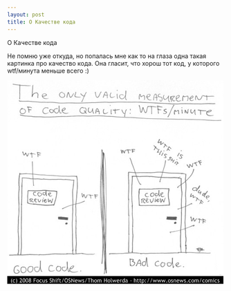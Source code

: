 ```yaml
---
layout: post
title: О Качестве кода
---
```


О Качестве кода

Не помню уже откуда, но попалась мне как то на глаза одна такая картинка про качество кода. Она гласит, что хорош тот код, у которого wtf/минута меньше всего :)

![wtf per minute](/media/images/wtfperminute.jpg)
